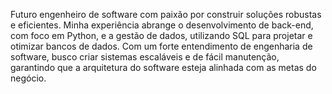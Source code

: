 Futuro engenheiro de software com paixão por construir soluções robustas e eficientes. Minha experiência abrange o desenvolvimento de back-end, com foco em Python, e a gestão de dados, utilizando SQL para projetar e otimizar bancos de dados. Com um forte entendimento de engenharia de software, busco criar sistemas escaláveis e de fácil manutenção, garantindo que a arquitetura do software esteja alinhada com as metas do negócio.
